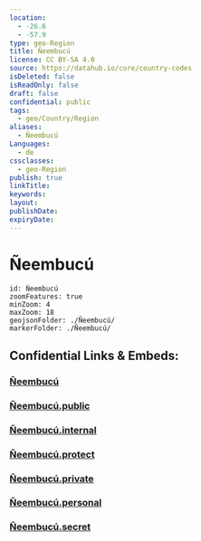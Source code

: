 ```yaml
---
location:
  - -26.6
  - -57.9
type: geo-Region
title: Ñeembucú
license: CC BY-SA 4.0
source: https://datahub.io/core/country-codes
isDeleted: false
isReadOnly: false
draft: false
confidential: public
tags:
  - geo/Country/Region
aliases:
  - Ñeembucú
Languages:
  - de
cssclasses:
  - geo-Region
publish: true
linkTitle:
keywords:
layout:
publishDate:
expiryDate:
---
```


# Ñeembucú

```leaflet
id: Ñeembucú
zoomFeatures: true 
minZoom: 4 
maxZoom: 18
geojsonFolder: ./Ñeembucú/
markerFolder: ./Ñeembucú/
```


## Confidential Links & Embeds: 

### [Ñeembucú](/_Standards/Earth/Continent/America~South/Paraguay/departments~Paraguay/Ñeembucú.md) 

### [Ñeembucú.public](/_public/Earth/Continent/America~South/Paraguay/departments~Paraguay/Ñeembucú.public.md) 

### [Ñeembucú.internal](/_internal/Earth/Continent/America~South/Paraguay/departments~Paraguay/Ñeembucú.internal.md) 

### [Ñeembucú.protect](/_protect/Earth/Continent/America~South/Paraguay/departments~Paraguay/Ñeembucú.protect.md) 

### [Ñeembucú.private](/_private/Earth/Continent/America~South/Paraguay/departments~Paraguay/Ñeembucú.private.md) 

### [Ñeembucú.personal](/_personal/Earth/Continent/America~South/Paraguay/departments~Paraguay/Ñeembucú.personal.md) 

### [Ñeembucú.secret](/_secret/Earth/Continent/America~South/Paraguay/departments~Paraguay/Ñeembucú.secret.md)

